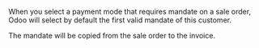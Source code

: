When you select a payment mode that requires mandate on a sale order,
Odoo will select by default the first valid mandate of this customer.

The mandate will be copied from the sale order to the invoice.
